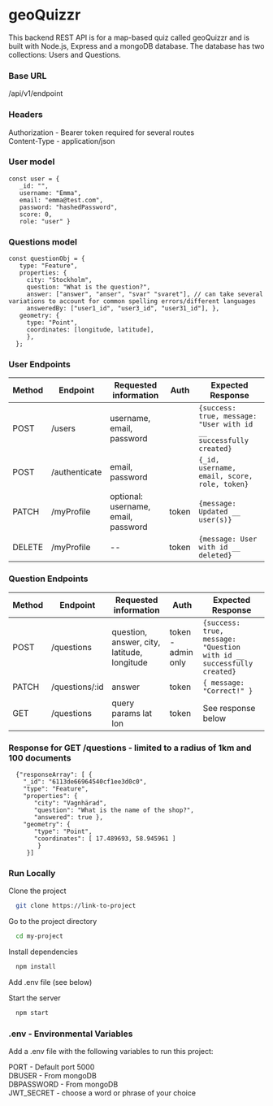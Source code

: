 # geoQuizzr

This backend REST API is for a map-based quiz called geoQuizzr and is built with Node.js, Express and a mongoDB database. The database has two collections: Users and Questions.

### Base URL

/api/v1/endpoint

### Headers

Authorization - Bearer token required for several routes    
Content-Type - application/json

### User model

    const user = {
       _id: "",
       username: "Emma",
       email: "emma@test.com",
       password: "hashedPassword",
       score: 0,
       role: "user" }

### Questions model

    const questionObj = {
       type: "Feature",
       properties: {
         city: "Stockholm",
         question: "What is the question?",
         answer: ["answer", "anser", "svar" "svaret"], // can take several variations to account for common spelling errors/different languages
         answeredBy: ["user1_id", "user3_id", "user31_id"], },
       geometry: {
         type: "Point",
         coordinates: [longitude, latitude],
         },
      };

### User Endpoints

| Method | Endpoint      | Requested information               | Auth  | Expected Response                                                 |
| ------ | ------------- | ----------------------------------- | ----- | ----------------------------------------------------------------- |
| POST   | /users        | username, email, password           |       | `{success: true, message: "User with id __ successfully created}` |
| POST   | /authenticate | email, password                     |       | `{_id, username, email, score, role, token}`                           |
| PATCH  | /myProfile    | optional: username, email, password | token | `{message: Updated __ user(s)}`                                   |
| DELETE | /myProfile    | --                                  | token | `{message: User with id __ deleted}`                              |

### Question Endpoints

| Method | Endpoint       | Requested information                       | Auth               | Expected Response                                                     |
| ------ | -------------- | ------------------------------------------- | ------------------ | --------------------------------------------------------------------- |
| POST   | /questions     | question, answer, city, latitude, longitude | token - admin only | `{success: true, message: "Question with id __ successfully created}` |
| PATCH  | /questions/:id | answer                                      | token              | `{ message: "Correct!" } `                                            |
| GET    | /questions     | query params lat lon                        | token              | See response below                                                    |

### Response for GET /questions - limited to a radius of 1km and 100 documents

      {"responseArray": [ {
        "_id": "6113de66964540cf1ee3d0c0",
        "type": "Feature",
        "properties": {
           "city": "Vagnhärad",
           "question": "What is the name of the shop?",
           "answered": true },
        "geometry": {
           "type": "Point",
           "coordinates": [ 17.489693, 58.945961 ]
            }
         }]

### Run Locally

Clone the project

```bash
  git clone https://link-to-project
```

Go to the project directory

```bash
  cd my-project
```

Install dependencies

```bash
  npm install
```

Add .env file (see below)

Start the server

```bash
  npm start
```

### .env - Environmental Variables

Add a .env file with the following variables to run this project:

PORT - Default port 5000   
DBUSER - From mongoDB     
DBPASSWORD - From mongoDB   
JWT_SECRET - choose a word or phrase of your choice   
